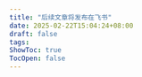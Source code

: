 ```yaml
---
title: "后续文章将发布在飞书" 
date: 2025-02-22T15:04:24+08:00
draft: false
tags:
ShowToc: true
TocOpen: false 
---
```


